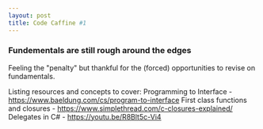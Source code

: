 ```yaml
---
layout: post
title: Code Caffine #1
---
```


### Fundementals are still rough around the edges

Feeling the "penalty" but thankful for the (forced) opportunities to revise on fundamentals. 

Listing resources and concepts to cover: 
Programming to Interface - https://www.baeldung.com/cs/program-to-interface
First class functions and closures - https://www.simplethread.com/c-closures-explained/
Delegates in C# - https://youtu.be/R8Blt5c-Vi4
